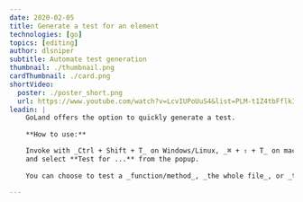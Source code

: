 ```yaml
---
date: 2020-02-05
title: Generate a test for an element
technologies: [go]
topics: [editing]
author: dlsniper
subtitle: Automate test generation
thumbnail: ./thumbnail.png
cardThumbnail: ./card.png
shortVideo:
  poster: ./poster_short.png
  url: https://www.youtube.com/watch?v=LcvIUPoUuS4&list=PLM-t1Z4tbFflkIOaap4P-BV30ZrZwrDld&index=5
leadin: |
    GoLand offers the option to quickly generate a test.
    
    **How to use:**

    Invoke with _Ctrl + Shift + T_ on Windows/Linux, _⌘ + ⇧ + T_ on macOS,
    and select **Test for ...** from the popup.
    
    You can choose to test a _function/method_, _the whole file_, or _the whole package_.

---
```

